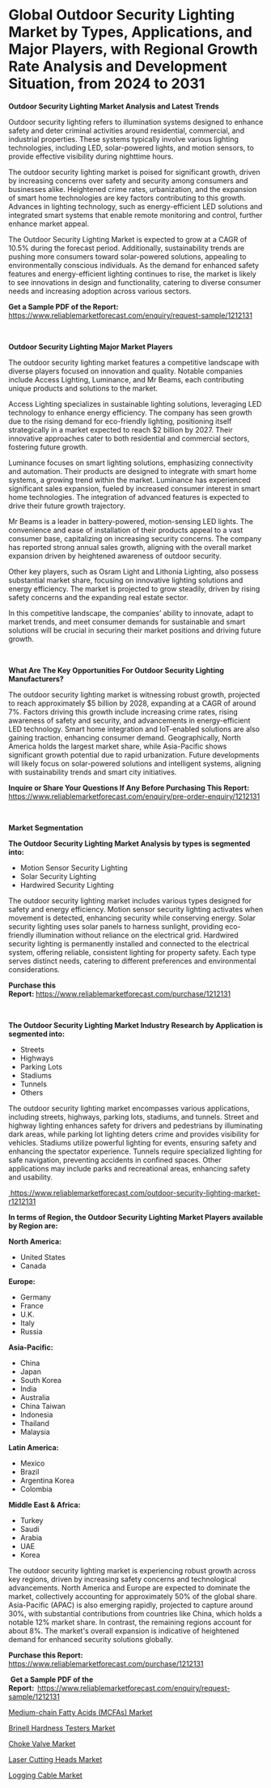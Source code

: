 <p><h1>Global Outdoor Security Lighting Market by Types, Applications, and Major Players, with Regional Growth Rate Analysis and Development Situation, from 2024 to 2031</h1></p><p><strong>Outdoor Security Lighting Market Analysis and Latest Trends</strong></p>
<p><p>Outdoor security lighting refers to illumination systems designed to enhance safety and deter criminal activities around residential, commercial, and industrial properties. These systems typically involve various lighting technologies, including LED, solar-powered lights, and motion sensors, to provide effective visibility during nighttime hours. </p><p>The outdoor security lighting market is poised for significant growth, driven by increasing concerns over safety and security among consumers and businesses alike. Heightened crime rates, urbanization, and the expansion of smart home technologies are key factors contributing to this growth. Advances in lighting technology, such as energy-efficient LED solutions and integrated smart systems that enable remote monitoring and control, further enhance market appeal.</p><p>The Outdoor Security Lighting Market is expected to grow at a CAGR of 10.5% during the forecast period. Additionally, sustainability trends are pushing more consumers toward solar-powered solutions, appealing to environmentally conscious individuals. As the demand for enhanced safety features and energy-efficient lighting continues to rise, the market is likely to see innovations in design and functionality, catering to diverse consumer needs and increasing adoption across various sectors.</p></p>
<p><strong>Get a Sample PDF of the Report:&nbsp;</strong> <a href="https://www.reliablemarketforecast.com/enquiry/request-sample/1212131?utm_campaign=1110&utm_medium=2&utm_source=Github&utm_content=ia&utm_term=17122024&utm_id=outdoor-security-lighting">https://www.reliablemarketforecast.com/enquiry/request-sample/1212131</a></p>
<p>&nbsp;</p>
<p><strong>Outdoor Security Lighting Major Market Players</strong></p>
<p><p>The outdoor security lighting market features a competitive landscape with diverse players focused on innovation and quality. Notable companies include Access Lighting, Luminance, and Mr Beams, each contributing unique products and solutions to the market.</p><p>Access Lighting specializes in sustainable lighting solutions, leveraging LED technology to enhance energy efficiency. The company has seen growth due to the rising demand for eco-friendly lighting, positioning itself strategically in a market expected to reach $2 billion by 2027. Their innovative approaches cater to both residential and commercial sectors, fostering future growth.</p><p>Luminance focuses on smart lighting solutions, emphasizing connectivity and automation. Their products are designed to integrate with smart home systems, a growing trend within the market. Luminance has experienced significant sales expansion, fueled by increased consumer interest in smart home technologies. The integration of advanced features is expected to drive their future growth trajectory.</p><p>Mr Beams is a leader in battery-powered, motion-sensing LED lights. The convenience and ease of installation of their products appeal to a vast consumer base, capitalizing on increasing security concerns. The company has reported strong annual sales growth, aligning with the overall market expansion driven by heightened awareness of outdoor security.</p><p>Other key players, such as Osram Light and Lithonia Lighting, also possess substantial market share, focusing on innovative lighting solutions and energy efficiency. The market is projected to grow steadily, driven by rising safety concerns and the expanding real estate sector.</p><p>In this competitive landscape, the companies’ ability to innovate, adapt to market trends, and meet consumer demands for sustainable and smart solutions will be crucial in securing their market positions and driving future growth.</p></p>
<p>&nbsp;</p>
<p><strong>What Are The Key Opportunities For Outdoor Security Lighting Manufacturers?</strong></p>
<p><p>The outdoor security lighting market is witnessing robust growth, projected to reach approximately $5 billion by 2028, expanding at a CAGR of around 7%. Factors driving this growth include increasing crime rates, rising awareness of safety and security, and advancements in energy-efficient LED technology. Smart home integration and IoT-enabled solutions are also gaining traction, enhancing consumer demand. Geographically, North America holds the largest market share, while Asia-Pacific shows significant growth potential due to rapid urbanization. Future developments will likely focus on solar-powered solutions and intelligent systems, aligning with sustainability trends and smart city initiatives.</p></p>
<p><strong>Inquire or Share Your Questions If Any Before Purchasing This Report:</strong> <a href="https://www.reliablemarketforecast.com/enquiry/pre-order-enquiry/1212131?utm_campaign=1110&utm_medium=2&utm_source=Github&utm_content=ia&utm_term=17122024&utm_id=outdoor-security-lighting">https://www.reliablemarketforecast.com/enquiry/pre-order-enquiry/1212131</a></p>
<p>&nbsp;</p>
<p><strong>Market Segmentation</strong></p>
<p><strong>The Outdoor Security Lighting Market Analysis by types is segmented into:</strong></p>
<p><ul><li>Motion Sensor Security Lighting</li><li>Solar Security Lighting</li><li>Hardwired Security Lighting</li></ul></p>
<p><p>The outdoor security lighting market includes various types designed for safety and energy efficiency. Motion sensor security lighting activates when movement is detected, enhancing security while conserving energy. Solar security lighting uses solar panels to harness sunlight, providing eco-friendly illumination without reliance on the electrical grid. Hardwired security lighting is permanently installed and connected to the electrical system, offering reliable, consistent lighting for property safety. Each type serves distinct needs, catering to different preferences and environmental considerations.</p></p>
<p><strong>Purchase this Report:&nbsp;</strong><a href="https://www.reliablemarketforecast.com/purchase/1212131?utm_campaign=1110&utm_medium=2&utm_source=Github&utm_content=ia&utm_term=17122024&utm_id=outdoor-security-lighting">https://www.reliablemarketforecast.com/purchase/1212131</a></p>
<p>&nbsp;</p>
<p><strong>The Outdoor Security Lighting Market Industry Research by Application is segmented into:</strong></p>
<p><ul><li>Streets</li><li>Highways</li><li>Parking Lots</li><li>Stadiums</li><li>Tunnels</li><li>Others</li></ul></p>
<p><p>The outdoor security lighting market encompasses various applications, including streets, highways, parking lots, stadiums, and tunnels. Street and highway lighting enhances safety for drivers and pedestrians by illuminating dark areas, while parking lot lighting deters crime and provides visibility for vehicles. Stadiums utilize powerful lighting for events, ensuring safety and enhancing the spectator experience. Tunnels require specialized lighting for safe navigation, preventing accidents in confined spaces. Other applications may include parks and recreational areas, enhancing safety and usability.</p></p>
<p><a href="https://www.reliablemarketforecast.com/outdoor-security-lighting-market-r1212131?utm_campaign=1110&utm_medium=2&utm_source=Github&utm_content=ia&utm_term=17122024&utm_id=outdoor-security-lighting">&nbsp;https://www.reliablemarketforecast.com/outdoor-security-lighting-market-r1212131</a></p>
<p><strong>In terms of Region, the Outdoor Security Lighting Market Players available by Region are:</strong></p>
<p>
    <p> <strong> North America: </strong>
        <ul>
            <li>United States</li>
            <li>Canada</li>
        </ul>
        </p> 
    <p> <strong> Europe: </strong>
        <ul>
            <li>Germany</li>
            <li>France</li>
            <li>U.K.</li>
            <li>Italy</li>
            <li>Russia</li>
        </ul>
        </p> 
    <p> <strong> Asia-Pacific: </strong>
        <ul>
            <li>China</li>
            <li>Japan</li>
            <li>South Korea</li>
            <li>India</li>
            <li>Australia</li>
            <li>China Taiwan</li>
            <li>Indonesia</li>
            <li>Thailand</li>
            <li>Malaysia</li>
        </ul>
        </p> 
    <p> <strong> Latin America: </strong>
        <ul>
            <li>Mexico</li>
            <li>Brazil</li>
            <li>Argentina Korea</li>
            <li>Colombia</li>
        </ul>
        </p> 
    <p> <strong> Middle East & Africa: </strong>
        <ul>
            <li>Turkey</li>
            <li>Saudi</li>
            <li>Arabia</li>
            <li>UAE</li>
            <li>Korea</li>
        </ul>
    </p>
    </p>
<p><p>The outdoor security lighting market is experiencing robust growth across key regions, driven by increasing safety concerns and technological advancements. North America and Europe are expected to dominate the market, collectively accounting for approximately 50% of the global share. Asia-Pacific (APAC) is also emerging rapidly, projected to capture around 30%, with substantial contributions from countries like China, which holds a notable 12% market share. In contrast, the remaining regions account for about 8%. The market's overall expansion is indicative of heightened demand for enhanced security solutions globally.</p></p>
<p><strong>Purchase this Report: </strong><a href="https://www.reliablemarketforecast.com/purchase/1212131?utm_campaign=1110&utm_medium=2&utm_source=Github&utm_content=ia&utm_term=17122024&utm_id=outdoor-security-lighting">https://www.reliablemarketforecast.com/purchase/1212131</a></p>
<p>&nbsp;<strong>Get a Sample PDF of the Report:&nbsp;&nbsp;</strong><a href="https://www.reliablemarketforecast.com/enquiry/request-sample/1212131?utm_campaign=1110&utm_medium=2&utm_source=Github&utm_content=ia&utm_term=17122024&utm_id=outdoor-security-lighting">https://www.reliablemarketforecast.com/enquiry/request-sample/1212131</a></p>
<p><strong></strong></p>
<p><p><a href="https://github.com/WillieWoodard/Market-Research-Report-List-7/blob/main/medium-chain-fatty-acids-mcfas-market.md?utm_campaign=1110&utm_medium=2&utm_source=Github&utm_content=ia&utm_term=17122024&utm_id=outdoor-security-lighting">Medium-chain Fatty Acids (MCFAs) Market</a></p><p><a href="https://www.linkedin.com/pulse/aglobalbrinell-hardness-testers-market-analysis-including-fmhsf?utm_campaign=1110&utm_medium=2&utm_source=Github&utm_content=ia&utm_term=17122024&utm_id=outdoor-security-lighting">Brinell Hardness Testers Market</a></p><p><a href="https://www.linkedin.com/pulse/growth-projections-choke-valve-market-in-depth-size-scope-analysis-jehdf?utm_campaign=1110&utm_medium=2&utm_source=Github&utm_content=ia&utm_term=17122024&utm_id=outdoor-security-lighting">Choke Valve Market</a></p><p><a href="https://www.linkedin.com/pulse/whats-powering-laser-cutting-heads-market-key-growth-drivers-ajpaf?utm_campaign=1110&utm_medium=2&utm_source=Github&utm_content=ia&utm_term=17122024&utm_id=outdoor-security-lighting">Laser Cutting Heads Market</a></p><p><a href="https://www.linkedin.com/pulse/trend-analysis-logging-cable-market-expected-growth-108-cagr-through-m1kpc?utm_campaign=1110&utm_medium=2&utm_source=Github&utm_content=ia&utm_term=17122024&utm_id=outdoor-security-lighting">Logging Cable Market</a></p></p>
